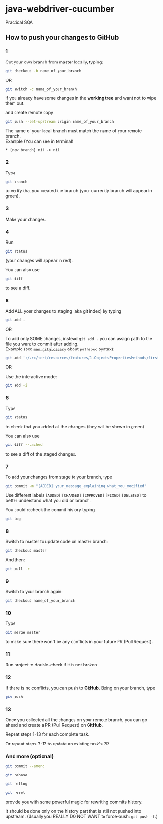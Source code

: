 # java-webdriver-cucumber

Practical SQA

## How to push your changes to **GitHub**

### 1

Cut your own branch from master locally, typing:

```sh
git checkout -b name_of_your_branch
```

OR

```sh
git switch -c name_of_your_branch
```

if you already have some changes in the **working tree** and want not to wipe them out.

and create remote copy

```sh
git push --set-upstream origin name_of_your_branch
```

The name of your local branch must match the name of your remote branch.  
Example (You can see in terminal):

```
* [new branch] nik -> nik
```

### 2

Type

```sh
git branch
```

to verify that you created the branch (your currently branch will appear in green).

### 3

Make your changes.

### 4

Run

```sh
git status
```

(your changes will appear in red).

You can also use

```sh
git diff
```

to see a diff.

### 5

Add ALL your changes to staging (aka git index) by typing

```sh
git add .
```

OR

To add only SOME changes, instead `git add .` you can assign path to the file you want to commit after adding.  
Example (see [`man gitglossary`](https://git-scm.com/docs/gitglossary) about `pathspec` syntax):

```sh
git add ':/src/test/resources/features/1.ObjectsPropertiesMethods/firstTest.feature'
```

OR

Use the interactive mode:

```sh
git add -i
```

### 6

Type

```sh
git status
```

to check that you added all the changes (they will be shown in green).

You can also use

```sh
git diff --cached
```

to see a diff of the staged changes.

### 7

To add your changes from stage to your branch, type

```sh
git commit -m "[ADDED] your_message_explaining_what_you_modified"
```

Use different labels `[ADDED]` `[CHANGED]` `[IMPROVED]` `[FIXED]` `[DELETED]`
to better understand what you did on branch.

You could recheck the commit history typing

```sh
git log
```

### 8

Switch to master to update code on master branch:

```sh
git checkout master
```

And then:

```sh
git pull -r
```

### 9

Switch to your branch again:

```sh
git checkout name_of_your_branch
```

### 10

Type

```sh
git merge master
```

to make sure there won't be any conflicts in your future PR (Pull Request).

### 11

Run project to double-check if it is not broken.

### 12

If there is no conflicts, you can push to **GitHub**. Being on your branch, type

```sh
git push
```

### 13

Once you collected all the changes on your remote branch, you can go ahead and create a PR (Pull Request) on **GitHub**.

Repeat steps 1-13 for each complete task.

Or repeat steps 3-12 to update an existing task's PR.

### And more (optional)

```sh
git commit --amend
```

```sh
git rebase
```

```sh
git reflog
```

```sh
git reset
```

provide you with some powerful magic for rewriting commits history.

It should be done only on the history part that is still not pushed into upstream.
(Usually you REALLY DO NOT WANT to force-push: `git push -f`.)
